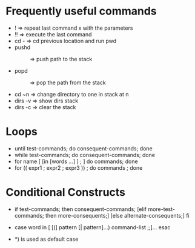 
# Frequently useful commands

  - !<x> => repeat last command x with the parameters
  - !! => execute the last command
  - cd - => cd previous location and run pwd
  - pushd <dir> => push path to the stack 
  - popd <dir> => pop the path from the stack 
  - cd ~n => change directory to one in stack at n
  - dirs -v => show dirs stack
  - dirs -c => clear the stack 
    
 # Loops
 
  - until test-commands; do consequent-commands; done
  - while test-commands; do consequent-commands; done
  - for name [ [in [words ...] ] ; ] do commands; done
  - for (( expr1 ; expr2 ; expr3 )) ; do commands ; done

 # Conditional Constructs

   - if test-commands; then
    	consequent-commands;
    	[elif more-test-commands; then
    	more-consequents;]
    	[else alternate-consequents;]
     fi
   
   - case word in
    [ [(] pattern [| pattern]...) command-list ;;]...
    esac
   - *) is used as default case 

   

